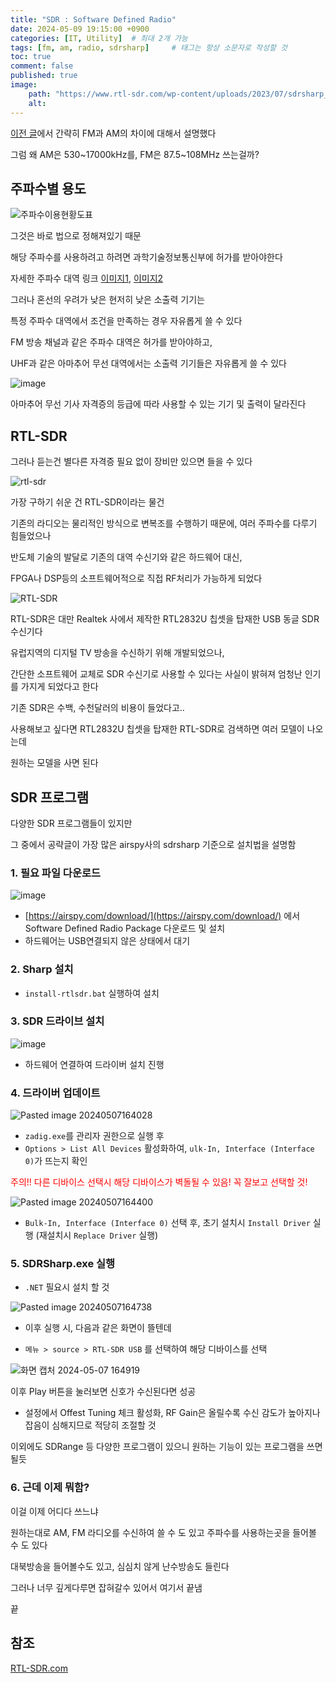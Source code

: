 ```yaml
---
title: "SDR : Software Defined Radio"
date: 2024-05-09 19:15:00 +0900
categories: [IT, Utility]  # 최대 2개 가능
tags: [fm, am, radio, sdrsharp]     # 태그는 항상 소문자로 작성할 것
toc: true
comment: false
published: true
image:
    path: "https://www.rtl-sdr.com/wp-content/uploads/2023/07/sdrsharp_1915-1024x559.png" 
    alt: 
---
```


[이전 글](https://jinhg0214.github.io/posts/fmam/)에서 간략히 FM과 AM의 차이에 대해서 설명했다

그럼 왜 AM은 530~17000kHz를, FM은 87.5~108MHz 쓰는걸까?

## 주파수별 용도

![주파수이용현황도표](https://i.namu.wiki/i/63hKZWQteHd4Z4vh0jrnfDBuUF39RFVt2WX8MPv8NZMgGmSOlJPubDxlR0HViuasiH6nr6Y2a7XcGOaQXoInEEwjHWkhRGY0RGF60d27ZY0XxigLNySgJI7QmNmgNkS1A7G_CM2VNRke323IY-H7dw.webp)

그것은 바로 법으로 정해져있기 때문

해당 주파수를 사용하려고 하려면 과학기술정보통신부에 허가를 받아야한다

자세한 주파수 대역 링크 [이미지1](https://image.dcinside.com/viewimagePop.php?no=24b0d769e1d32ca73fed82fa11d028313b437bcefb649778a12108a42aa1ac2a569c3c6766b71d5a54d4756b78e1e7c3a2ac0d84fe4d9a452ddb3b5fe286f27acc20b7b0be61b763e2b1ebcc6123124dee5b38), [이미지2](https://image.dcinside.com/viewimagePop.php?id=2fbcc323e7d334aa51b1d3a24e&no=24b0d769e1d32ca73fed82fa11d028313b437bcefb649778a12108a42aa1ac2a569c3c6766b71d5a54d4756b78e1e7c3a2ac0d84fe4d9a452ddb3b5fe286f27acc20b7b0be61b763e2b1ebcc6123124dee5b38)

그러나 혼선의 우려가 낮은 현저히 낮은 소출력 기기는   

특정 주파수 대역에서 조건을 만족하는 경우 자유롭게 쓸 수 있다

FM 방송 채널과 같은 주파수 대역은 허가를 받아야하고, 

UHF과 같은 아마추어 무선 대역에서는 소출력 기기들은 자유롭게 쓸 수 있다 

![image](https://github.com/jinhg0214/jinhg0214.github.io/assets/70011316/b31aed03-2bd8-4740-a442-d4ce88227147)

아마추어 무선 기사 자격증의 등급에 따라 사용할 수 있는 기기 및 출력이 달라진다

## RTL-SDR

그러나 듣는건 별다른 자격증 필요 없이 장비만 있으면 들을 수 있다

![rtl-sdr](https://m.media-amazon.com/images/I/61vpNX7rLNL.jpg)

가장 구하기 쉬운 건 RTL-SDR이라는 물건 

기존의 라디오는 물리적인 방식으로 변복조를 수행하기 때문에, 여러 주파수를 다루기 힘들었으나

반도체 기술의 발달로 기존의 대역 수신기와 같은 하드웨어 대신, 

FPGA나 DSP등의 소프트웨어적으로 직접 RF처리가 가능하게 되었다

![RTL-SDR](https://i.namu.wiki/i/FG-20qStOe8x4Fh-WwQ23bOYrdrINRKbAaf-6Dw0UBHYCU7AKmgu8chlBrM22GP4eYg0h5FSJj47P9Jkwrs4FEjyOlSKLonsEnxQRn4TZHTNk9bI1W9_1R1oyxkSJ38IWMWfdiA_4szSgaFnnK320g.webp)

RTL-SDR은 대만 Realtek 사에서 제작한 RTL2832U 칩셋을 탑재한 USB 동글 SDR 수신기다

유럽지역의 디지털 TV 방송을 수신하기 위해 개발되었으나, 

간단한 소프트웨어 교체로 SDR 수신기로 사용할 수 있다는 사실이 밝혀져 엄청난 인기를 가지게 되었다고 한다

기존 SDR은 수백, 수천달러의 비용이 들었다고.. 

사용해보고 싶다면 RTL2832U 칩셋을 탑재한 RTL-SDR로 검색하면 여러 모델이 나오는데 

원하는 모델을 사면 된다

## SDR 프로그램

다양한 SDR 프로그램들이 있지만 

그 중에서 공략글이 가장 많은 airspy사의 sdrsharp 기준으로 설치법을 설명함

### 1. 필요 파일 다운로드

![image](https://github.com/jinhg0214/jinhg0214.github.io/assets/70011316/07413cfd-31ec-4258-b2e2-bd1052feb0cb)

- [https://airspy.com/download/](https://airspy.com/download/) 에서 Software Defined Radio Package 다운로드 및 설치
- 하드웨어는 USB연결되지 않은 상태에서 대기

### 2. Sharp 설치
- `install-rtlsdr.bat` 실행하여 설치

### 3. SDR 드라이브 설치
![image](https://github.com/jinhg0214/jinhg0214.github.io/assets/70011316/be967f76-44b5-4f0d-bcbc-9695e583e26c)

- 하드웨어 연결하여 드라이버 설치 진행

### 4. 드라이버 업데이트

![Pasted image 20240507164028](https://github.com/jinhg0214/jinhg0214.github.io/assets/70011316/aa61ba6a-d815-460a-b396-d312e2cbdb2a)

- `zadig.exe`를 관리자 권한으로 실행 후 
- `Options > List All Devices` 활성화하여, `ulk-In, Interface (Interface 0)`가 뜨는지 확인

<font color="red"> 주의!! 다른 디바이스 선택시 해당 디바이스가 벽돌될 수 있음! 꼭 잘보고 선택할 것!</font>

![Pasted image 20240507164400](https://github.com/jinhg0214/jinhg0214.github.io/assets/70011316/c87f2757-c458-4038-8535-b7ed4c8bd4b3)

- `Bulk-In, Interface (Interface 0)` 선택 후, 초기 설치시 `Install Driver` 실행 (재설치시 `Replace Driver` 실행)

### 5. SDRSharp.exe 실행

- `.NET` 필요시 설치 할 것

![Pasted image 20240507164738](https://github.com/jinhg0214/jinhg0214.github.io/assets/70011316/a6c72086-5ef5-4855-a5b9-e5435008d8fb)

- 이후 실행 시, 다음과 같은 화면이 뜰텐데

- `메뉴 > source > RTL-SDR USB` 를 선택하여 해당 디바이스를 선택

![화면 캡처 2024-05-07 164919](https://github.com/jinhg0214/jinhg0214.github.io/assets/70011316/c7dcf492-c188-4c6e-b785-7a0f4c05b53c)

이후 Play 버튼을 눌러보면 신호가 수신된다면 성공

- 설정에서 Offest Tuning 체크 활성화, RF Gain은 올릴수록 수신 감도가 높아지나 잡음이 심해지므로 적당히 조절할 것

이외에도 SDRange 등 다양한 프로그램이 있으니 원하는 기능이 있는 프로그램을 쓰면 될듯


### 6. 근데 이제 뭐함?

이걸 이제 어디다 쓰느냐

원하는대로 AM, FM 라디오를 수신하여 쓸 수 도 있고 주파수를 사용하는곳을 들어볼 수 도 있다

대북방송을 들어볼수도 있고, 심심치 않게 난수방송도 들린다

그러나 너무 깊게다루면 잡혀갈수 있어서 여기서 끝냄 

끝

## 참조

[RTL-SDR.com](https://www.rtl-sdr.com/about-rtl-sdr/)